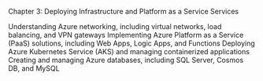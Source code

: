 Chapter 3: Deploying Infrastructure and Platform as a Service Services

Understanding Azure networking, including virtual networks, load balancing, and VPN gateways
Implementing Azure Platform as a Service (PaaS) solutions, including Web Apps, Logic Apps, and Functions
Deploying Azure Kubernetes Service (AKS) and managing containerized applications
Creating and managing Azure databases, including SQL Server, Cosmos DB, and MySQL